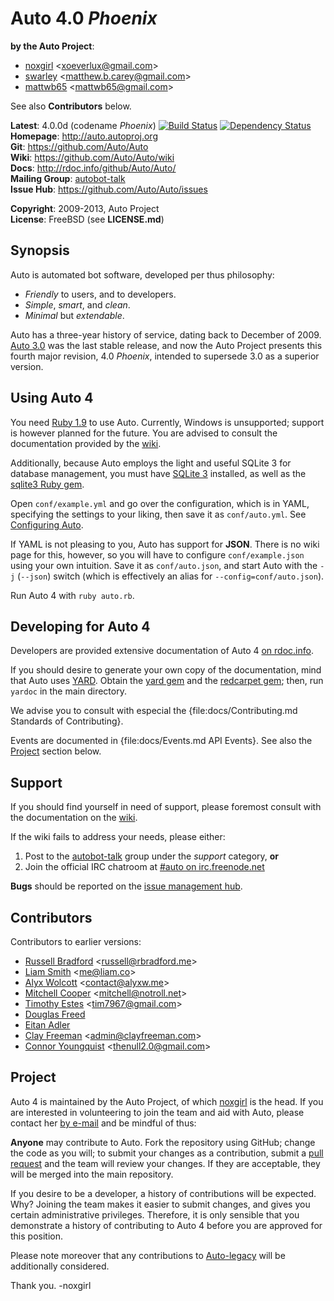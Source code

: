Auto 4.0 _Phoenix_
==================

**by the Auto Project**:

-   [noxgirl](https://github.com/noxgirl) \<xoeverlux@gmail.com\>
-   [swarley](https://github.com/swarley) \<matthew.b.carey@gmail.com\>
-   [mattwb65](https://github.com/mattwb65) \<mattwb65@gmail.com\>

See also **Contributors** below.

**Latest**:             4.0.0d (codename _Phoenix_)
[![Build Status](https://travis-ci.org/Auto/Auto.png?branch=master)](https://travis-ci.org/Auto/Auto) [![Dependency Status](https://gemnasium.com/Auto/Auto.png)](https://gemnasium.com/Auto/Auto)  
**Homepage**:           http://auto.autoproj.org  
**Git**:                https://github.com/Auto/Auto  
**Wiki**:               https://github.com/Auto/Auto/wiki  
**Docs**:               http://rdoc.info/github/Auto/Auto/  
**Mailing Group**:      [autobot-talk](https://groups.google.com/group/autobot-talk)  
**Issue Hub**:          https://github.com/Auto/Auto/issues

**Copyright**:          2009-2013, Auto Project  
**License**:            FreeBSD (see **LICENSE.md**)

Synopsis
--------

Auto is automated bot software, developed per thus philosophy:

* _Friendly_ to users, and to developers.
* _Simple_, _smart_, and _clean_.
* _Minimal_ but _extendable_.

Auto has a three-year history of service, dating back to December of 2009.
[Auto 3.0](https://github.com/Auto/Auto-legacy) was the last stable release,
and now the Auto Project presents this fourth major revision, 4.0 _Phoenix_,
intended to supersede 3.0 as a superior version.

Using Auto 4
------------

You need [Ruby 1.9](http://www.ruby-lang.org/en/downloads/) to use Auto.
Currently, Windows is unsupported; support is however planned for the future. 
You are advised to consult the documentation provided by the 
[wiki](https://github.com/Auto/Auto/wiki).

Additionally, because Auto employs the light and useful SQLite 3 for database
management, you must have [SQLite 3](http://www.sqlite.org/) installed, as well
as the [sqlite3 Ruby gem](https://rubygems.org/gems/sqlite3).

Open `conf/example.yml` and go over the configuration, which is in YAML,
specifying the settings to your liking, then save it as `conf/auto.yml`.
See [Configuring Auto](https://github.com/Auto/Auto/wiki/Configuring-Auto).

If YAML is not pleasing to you, Auto has support for **JSON**. There is no
wiki page for this, however, so you will have to configure `conf/example.json`
using your own intuition. Save it as `conf/auto.json`, and start Auto with the
`-j` (`--json`) switch (which is effectively an alias for `--config=conf/auto.json`).

Run Auto 4 with `ruby auto.rb`.

Developing for Auto 4
---------------------

Developers are provided extensive documentation of Auto 4 
[on rdoc.info](http://rdoc.info/github/Auto/Auto/).

If you should desire to generate your own copy of the documentation, mind that
Auto uses [YARD](http://yardoc.org/). Obtain the 
[yard gem](https://rubygems.org/gems/yard) and the 
[redcarpet gem](https://rubygems.org/gems/redcarpet); then, run `yardoc` in the
main directory.

We advise you to consult with especial the {file:docs/Contributing.md Standards of Contributing}.

Events are documented in {file:docs/Events.md API Events}. See also the [Project](#Project)
section below.

Support
-------

If you should find yourself in need of support, please foremost consult with the
documentation on the [wiki](https://github.com/Auto/Auto/wiki).

If the wiki fails to address your needs, please either:

1. Post to the [autobot-talk](https://groups.google.com/group/autobot-talk)
   group under the _support_ category, **or**
2. Join the official IRC chatroom at 
[#auto on irc.freenode.net](http://webchat.freenode.net/?randomnick=1&channels=#auto&prompt=1)

**Bugs** should be reported on the [issue management hub](https://github.com/Auto/Auto/issues).

Contributors
------------

Contributors to earlier versions:

-   [Russell Bradford](https://github.com/RussellB28) \<russell@rbradford.me\>
-   [Liam Smith](https://github.com/liamsmithuk) \<me@liam.co\>
-   [Alyx Wolcott](https://github.com/alyx) \<contact@alyxw.me\>
-   [Mitchell Cooper](https://github.com/cooper) \<mitchell@notroll.net\>
-   [Timothy Estes](https://github.com/tim7967) \<tim7967@gmail.com\>
-   [Douglas Freed](https://github.com/dwfreed)
-   [Eitan Adler](https://github.com/grimreaper)
-   [Clay Freeman](https://github.com/clayfreeman) \<admin@clayfreeman.com\>
-   [Connor Youngquist](https://github.com/TheNull) \<thenull2.0@gmail.com\>

Project
-------

Auto 4 is maintained by the Auto Project, of which [noxgirl](https://github.com/noxgirl)
is the head. If you are interested in volunteering to join the team and aid
with Auto, please contact her [by e-mail](mailto://xoeverlux@gmail.com) and be
mindful of thus:

**Anyone** may contribute to Auto. Fork the repository using GitHub; change
the code as you will; to submit your changes as a contribution, submit a
[pull request](https://github.com/Auto/Auto/pulls) and the team will review
your changes. If they are acceptable, they will be merged into the main 
repository.

If you desire to be a developer, a history of contributions will be expected.
Why? Joining the team makes it easier to submit changes, and gives you certain
administrative privileges. Therefore, it is only sensible that you demonstrate
a history of contributing to Auto 4 before you are approved for this position.

Please note moreover that any contributions to
[Auto-legacy](https://github.com/Auto/Auto-legacy) will be additionally
considered.

Thank you. -noxgirl
